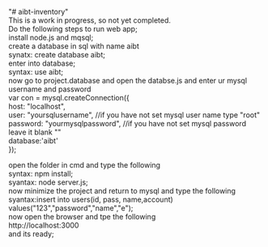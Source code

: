 "# aibt-inventory" <br/>
This is a work in  progress, so not yet completed.<br/>
Do the following steps to run web app;<br/>
  install node.js and mqsql;<br/>
  create a database in sql with name aibt<br/>
    synatx: create database aibt;<br/>
  enter into database;<br/>
    syntax: use aibt;<br/>
    now go to project.database and open the databse.js and enter ur mysql username and password<br/>
    var con = mysql.createConnection({<br/>
    host: "localhost",<br/>
    user: "yoursqlusername",         //if you have not set mysql user name type "root"<br/>
    password: "yourmysqlpassword",  //if you have not set mysql password leave it blank ""<br/>
   database:'aibt'<br/>
    });<br/>
    
   open the folder in cmd and type the following<br/>
    syntax: npm install;<br/>
    syantax: node server.js;<br/>
   now minimize the project and return to mysql and type the following<br/>
    syantax:insert into users(id, pass, name,account) values("123","password","name","e");<br/>
   now open the browser and tpe the following<br/>
    http://localhost:3000<br/>
    and its ready;<br/>
